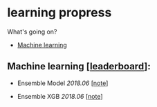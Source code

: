 # learning propress
What's going on?

  * [Machine learning](#machine_learning)

## Machine learning \[[leaderboard](https://github.com/clotyxf/learningflow/tree/master/machine_learning/README.md)\]:

* Ensemble Model _2018.06_ \[[note](https://github.com/clotyxf/learningflow/tree/master/machine_learning/ensemble_scikit_learn.ipynb)\]

* Ensemble XGB _2018.06_ \[[note](https://github.com/clotyxf/learningflow/tree/master/machine_learning/ensemble_end_to_end.ipynb)\]